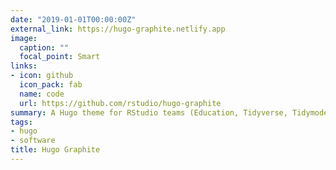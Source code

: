 ```yaml
---
date: "2019-01-01T00:00:00Z"
external_link: https://hugo-graphite.netlify.app
image:
  caption: ""
  focal_point: Smart
links:
- icon: github
  icon_pack: fab
  name: code
  url: https://github.com/rstudio/hugo-graphite
summary: A Hugo theme for RStudio teams (Education, Tidyverse, Tidymodels)
tags:
- hugo
- software
title: Hugo Graphite
---
```

